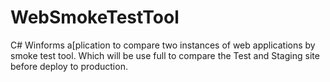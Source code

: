 # WebSmokeTestTool
C# Winforms a[plication to compare two instances of web applications by smoke test tool. Which will be use full to compare the Test and Staging site before deploy to production.
